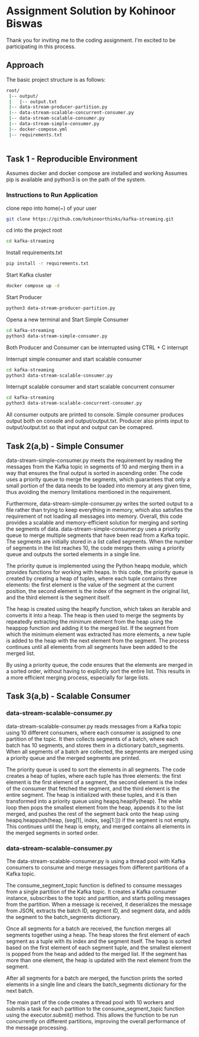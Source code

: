 # Assignment Solution by Kohinoor Biswas

Thank you for inviting me to the coding assignment. I'm excited to be participating in this process.



## Approach

The basic project structure is as follows:

```bash
root/
 |-- output/
 |   |-- output.txt
 |-- data-stream-producer-partition.py
 |-- data-stream-scalable-concurrent-consumer.py
 |-- data-stream-scalable-consumer.py
 |-- data-stream-simple-consumer.py
 |-- docker-compose.yml
 |-- requirements.txt
 

```
## Task 1 - Reproducible Environment

Assumes docker and docker compose are installed and working
Assumes pip is available and python3 is on the path of the system.

### Instructions to Run Application

clone repo into home(~) of your user  
```bash
git clone https://github.com/kohinoorthinks/kafka-streaming.git
```
cd into the project root
```bash
cd kafka-streaming
```
Install requirements.txt

```bash
pip install -r requirements.txt

```
Start Kafka cluster
```bash
docker compose up -d
```
Start Producer 
```bash
python3 data-stream-producer-partition.py
```
Opena a new terminal and Start Simple Consumer 
```bash
cd kafka-streaming
python3 data-stream-simple-consumer.py
```
Both Producer and Consumer can be interrupted using CTRL + C interrupt

Interrupt simple consumer and start scalable consumer
 
```bash
cd kafka-streaming
python3 data-stream-scalable-consumer.py
```

Interrupt scalable consumer and start scalable concurrent consumer
 
```bash
cd kafka-streaming
python3 data-stream-scalable-concurrent-consumer.py
```
All consumer outputs are printed to console. 
Simple consumer produces output both on console and output/output.txt. Producer also prints input to output/output.txt so that input and output can be comapred.

## Task 2(a,b) - Simple Consumer

data-stream-simple-consumer.py meets the requirement by reading the messages from the Kafka topic in segments of 10 and merging them in a way that ensures the final output is sorted in ascending order. The code uses a priority queue to merge the segments, which guarantees that only a small portion of the data needs to be loaded into memory at any given time, thus avoiding the memory limitations mentioned in the requirement.

Furthermore, data-stream-simple-consumer.py writes the sorted output to a file rather than trying to keep everything in memory, which also satisfies the requirement of not loading all messages into memory. Overall, this code provides a scalable and memory-efficient solution for merging and sorting the segments of data.
data-stream-simple-consumer.py uses a priority queue to merge multiple segments that have been read from a Kafka topic. The segments are initially stored in a list called segments. When the number of segments in the list reaches 10, the code merges them using a priority queue and outputs the sorted elements in a single line.

The priority queue is implemented using the Python heapq module, which provides functions for working with heaps. In this code, the priority queue is created by creating a heap of tuples, where each tuple contains three elements: the first element is the value of the segment at the current position, the second element is the index of the segment in the original list, and the third element is the segment itself.

The heap is created using the heapify function, which takes an iterable and converts it into a heap. The heap is then used to merge the segments by repeatedly extracting the minimum element from the heap using the heappop function and adding it to the merged list. If the segment from which the minimum element was extracted has more elements, a new tuple is added to the heap with the next element from the segment. The process continues until all elements from all segments have been added to the merged list.

By using a priority queue, the code ensures that the elements are merged in a sorted order, without having to explicitly sort the entire list. This results in a more efficient merging process, especially for large lists.

## Task 3(a,b) - Scalable Consumer
### data-stream-scalable-consumer.py

data-stream-scalable-consumer.py reads messages from a Kafka topic using 10 different consumers, where each consumer is assigned to one partition of the topic. It then collects segments of a batch, where each batch has 10 segments, and stores them in a dictionary batch_segments. When all segments of a batch are collected, the segments are merged using a priority queue and the merged segments are printed.

The priority queue is used to sort the elements in all segments. The code creates a heap of tuples, where each tuple has three elements: the first element is the first element of a segment, the second element is the index of the consumer that fetched the segment, and the third element is the entire segment. The heap is initialized with these tuples, and it is then transformed into a priority queue using heapq.heapify(heap). The while loop then pops the smallest element from the heap, appends it to the list merged, and pushes the rest of the segment back onto the heap using heapq.heappush(heap, (seg[1], index, seg[1:])) if the segment is not empty. This continues until the heap is empty, and merged contains all elements in the merged segments in sorted order.

### data-stream-scalable-consumer.py

The data-stream-scalable-consumer.py is using a thread pool with Kafka consumers to consume and merge messages from different partitions of a Kafka topic.

The consume_segment_topic function is defined to consume messages from a single partition of the Kafka topic. It creates a Kafka consumer instance, subscribes to the topic and partition, and starts polling messages from the partition. When a message is received, it deserializes the message from JSON, extracts the batch ID, segment ID, and segment data, and adds the segment to the batch_segments dictionary.

Once all segments for a batch are received, the function merges all segments together using a heap. The heap stores the first element of each segment as a tuple with its index and the segment itself. The heap is sorted based on the first element of each segment tuple, and the smallest element is popped from the heap and added to the merged list. If the segment has more than one element, the heap is updated with the next element from the segment.

After all segments for a batch are merged, the function prints the sorted elements in a single line and clears the batch_segments dictionary for the next batch.

The main part of the code creates a thread pool with 10 workers and submits a task for each partition to the consume_segment_topic function using the executor.submit() method. This allows the function to be run concurrently on different partitions, improving the overall performance of the message processing.
